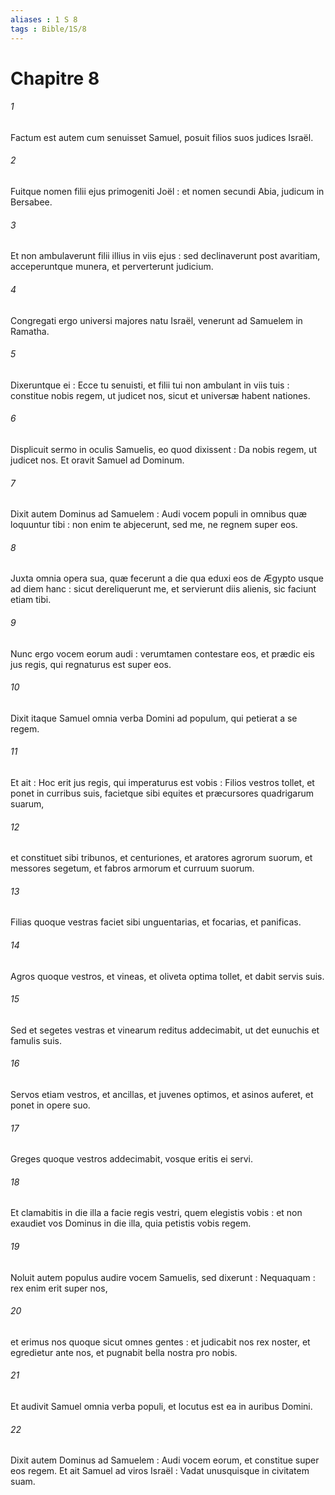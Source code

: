 ```yaml
---
aliases : 1 S 8
tags : Bible/1S/8
---
```


# Chapitre 8

###### 1
Factum est autem cum senuisset Samuel, posuit filios suos judices Israël.
###### 2
Fuitque nomen filii ejus primogeniti Joël : et nomen secundi Abia, judicum in Bersabee.
###### 3
Et non ambulaverunt filii illius in viis ejus : sed declinaverunt post avaritiam, acceperuntque munera, et perverterunt judicium.
###### 4
Congregati ergo universi majores natu Israël, venerunt ad Samuelem in Ramatha.
###### 5
Dixeruntque ei : Ecce tu senuisti, et filii tui non ambulant in viis tuis : constitue nobis regem, ut judicet nos, sicut et universæ habent nationes.
###### 6
Displicuit sermo in oculis Samuelis, eo quod dixissent : Da nobis regem, ut judicet nos. Et oravit Samuel ad Dominum.
###### 7
Dixit autem Dominus ad Samuelem : Audi vocem populi in omnibus quæ loquuntur tibi : non enim te abjecerunt, sed me, ne regnem super eos.
###### 8
Juxta omnia opera sua, quæ fecerunt a die qua eduxi eos de Ægypto usque ad diem hanc : sicut dereliquerunt me, et servierunt diis alienis, sic faciunt etiam tibi.
###### 9
Nunc ergo vocem eorum audi : verumtamen contestare eos, et prædic eis jus regis, qui regnaturus est super eos.
###### 10
Dixit itaque Samuel omnia verba Domini ad populum, qui petierat a se regem.
###### 11
Et ait : Hoc erit jus regis, qui imperaturus est vobis : Filios vestros tollet, et ponet in curribus suis, facietque sibi equites et præcursores quadrigarum suarum,
###### 12
et constituet sibi tribunos, et centuriones, et aratores agrorum suorum, et messores segetum, et fabros armorum et curruum suorum.
###### 13
Filias quoque vestras faciet sibi unguentarias, et focarias, et panificas.
###### 14
Agros quoque vestros, et vineas, et oliveta optima tollet, et dabit servis suis.
###### 15
Sed et segetes vestras et vinearum reditus addecimabit, ut det eunuchis et famulis suis.
###### 16
Servos etiam vestros, et ancillas, et juvenes optimos, et asinos auferet, et ponet in opere suo.
###### 17
Greges quoque vestros addecimabit, vosque eritis ei servi.
###### 18
Et clamabitis in die illa a facie regis vestri, quem elegistis vobis : et non exaudiet vos Dominus in die illa, quia petistis vobis regem.
###### 19
Noluit autem populus audire vocem Samuelis, sed dixerunt : Nequaquam : rex enim erit super nos,
###### 20
et erimus nos quoque sicut omnes gentes : et judicabit nos rex noster, et egredietur ante nos, et pugnabit bella nostra pro nobis.
###### 21
Et audivit Samuel omnia verba populi, et locutus est ea in auribus Domini.
###### 22
Dixit autem Dominus ad Samuelem : Audi vocem eorum, et constitue super eos regem. Et ait Samuel ad viros Israël : Vadat unusquisque in civitatem suam.
